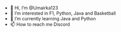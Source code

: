 - 👋 Hi, I’m @Umairka123
- 👀 I’m interested in F1, Python, Java and Basketball
- 🌱 I’m currently learning Java and Python
- 📫 How to reach me Discord

<!---
Umairka123/Umairka123 is a ✨ special ✨ repository because its `README.md` (this file) appears on your GitHub profile.
You can click the Preview link to take a look at your changes.
--->
